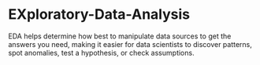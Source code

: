 # EXploratory-Data-Analysis
EDA helps determine how best to manipulate data sources to get the answers you need, making it easier for data scientists to discover patterns, spot anomalies, test a hypothesis, or check assumptions.
